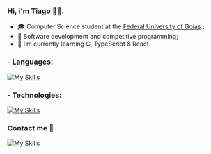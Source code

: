 ### Hi, i'm Tiago 🙋‍♂️.

- 🎓 Computer Science student at the [Federal University of Goiás](https://ufg.br/).;
- 🎯 Software development and competitive programming;
- 🌱 I’m currently learning C, TypeScript & React.

### - Languages:
[![My Skills](https://skillicons.dev/icons?i=c,cpp,ts)](https://skillicons.dev)

### - Technologies:
[![My Skills](https://skillicons.dev/icons?i=nodejs,react,express)](https://skillicons.dev)

### Contact me 💬
[![My Skills](https://skillicons.dev/icons?i=linkedin)](https://www.linkedin.com/in/tiagopio/)
